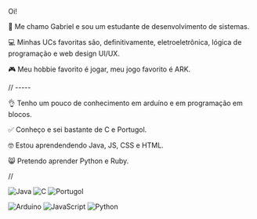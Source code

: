 Oi!

👀 Me chamo Gabriel e sou um estudante de desenvolvimento de sistemas.

💻 Minhas UCs favoritas são, definitivamente, eletroeletrônica, lógica de programação e web design UI/UX.

🎮 Meu hobbie favorito é jogar, meu jogo favorito é ARK.

// -----

👌 Tenho um pouco de conhecimento em arduíno e em programação em blocos.

✅ Conheço e sei bastante de C e Portugol.

🤓 Estou aprendendendo Java, JS, CSS e HTML.

😸 Pretendo aprender Python e Ruby.

//

![Java](https://img.shields.io/badge/Java-FFF%20%F0%9F%92%BB-brightgreen?style=for-the-badge&logo=java&logoColor=white)
![C](https://img.shields.io/badge/C-FFFFFF%20%F0%9F%92%BB-007396?style=for-the-badge&logo=c&logoColor=white)
![Portugol](https://img.shields.io/badge/Portugol-%23F6B700%20%F0%9F%92%BB-000000?style=for-the-badge)

![Arduino](https://img.shields.io/badge/Arduino-FFFFFF%20%F0%9F%92%BB-00979D?style=for-the-badge&logo=arduino&logoColor=white)
![JavaScript](https://img.shields.io/badge/JavaScript-FFF%20%F0%9F%92%BB-F7DF1E?style=for-the-badge&logo=javascript&logoColor=black)
![Python](https://img.shields.io/badge/Python-FFFFFF%20%F0%9F%92%BB-3776AB?style=for-the-badge&logo=python&logoColor=white)
